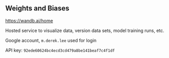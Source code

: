 ## Weights and Biases
https://wandb.ai/home

Hosted service to visualize data, version data sets, model training runs, etc. 

Google account, `m.derek.lee` used for login

API key: `92ede60624bc4ecd3cd479a8be141beaf7c4f1df`